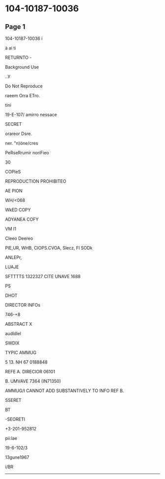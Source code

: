 # 104-10187-10036

## Page 1

104-10187-10036 i

à ai ti

RETURNTO -

Background Use

..У

Do Not Reproduce

raeem Orra ETro.

tini

19-E-107/ amirro nessace

SECRET

orareor Dsre.

ner. "n)öne/cres

PeRseRrumir noriFieo

30

COPIeS

REPRODUCTION PROHIBITEO

AE PION

WH/<068

WkED COPY

ADYANEA COFY

VM I1

CIeeo Deereo

PIE,UR, WHB, CIOPS.CVOA, Slecz, Fl SODk

ANLEPr,

LUAJE

SFTTTTS 1322327 CITE UNAVE 1688

PS

DHOT

DIRECTOR INFOs

746-+8

ABSTRACT X

audldlel

SWDIX

TYPIC AMMUG

5 13. NH 67 0188848

REFE A. DIRECIOR 06101

B. UMVAVE 7364 (IN71350)

AMMUG/I CANNOT ADD SUBSTANTIVELY TO INFO REF B.

SSERET

BT

-SEORETI

+3-201-952812

pii:lae

19-6-102/3

13gune1967

i/BR

---

